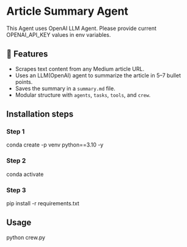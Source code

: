 # Article Summary Agent
This Agent uses OpenAI LLM Agent. Please provide current OPENAI_API_KEY values in env variables. 

## 🚀 Features

- Scrapes text content from any Medium article URL.
- Uses an LLM(OpenAI) agent to summarize the article in 5–7 bullet points.
- Saves the summary in a `summary.md` file.
- Modular structure with `agents`, `tasks`, `tools`, and `crew`.

## Installation steps

### Step 1
conda create -p venv python==3.10 -y 
### Step 2 
conda activate
### Step 3
pip install -r requirements.txt

## Usage
python crew.py 